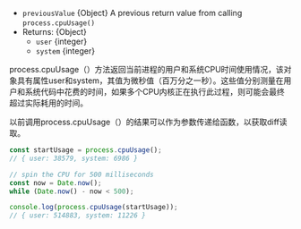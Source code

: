 <!-- YAML
added: v6.1.0
-->

* `previousValue` {Object} A previous return value from calling
  `process.cpuUsage()`
* Returns: {Object}
    * `user` {integer}
    * `system` {integer}

process.cpuUsage（）方法返回当前进程的用户和系统CPU时间使用情况，该对象具有属性user和system，其值为微秒值（百万分之一秒）。这些值分别测量在用户和系统代码中花费的时间，如果多个CPU内核正在执行此过程，则可能会最终超过实际耗用的时间。

以前调用process.cpuUsage（）的结果可以作为参数传递给函数，以获取diff读取。

```js
const startUsage = process.cpuUsage();
// { user: 38579, system: 6986 }

// spin the CPU for 500 milliseconds
const now = Date.now();
while (Date.now() - now < 500);

console.log(process.cpuUsage(startUsage));
// { user: 514883, system: 11226 }
```

